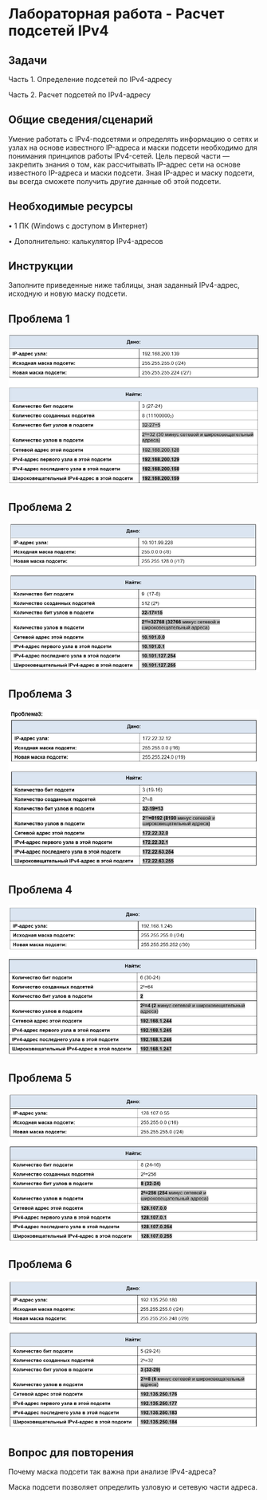 # Лабораторная работа - Расчет подсетей IPv4 
## Задачи
Часть 1. Определение подсетей по IPv4-адресу

Часть 2. Расчет подсетей по IPv4-адресу
##	Общие сведения/сценарий
Умение работать с IPv4-подсетями и определять информацию о сетях и узлах на основе известного IP-адреса и маски подсети необходимо для понимания принципов работы IPv4-сетей. Цель первой части — закрепить знания о том, как рассчитывать IP-адрес сети на основе известного IP-адреса и маски подсети. Зная IP-адрес и маску подсети, вы всегда сможете получить другие данные об этой подсети.
## Необходимые ресурсы
•	1 ПК (Windows с доступом в Интернет)

•	Дополнительно: калькулятор IPv4-адресов
## Инструкции
Заполните приведенные ниже таблицы, зная заданный IPv4-адрес, исходную и новую маску подсети.
## Проблема 1

![alt text](https://raw.githubusercontent.com/rpv101101/OTUS-homework/main/lab3/IMG/2_%D0%9F%D1%80%D0%BE%D0%B1%D0%BB%D0%B5%D0%BC%D0%B0_1.png)

## Проблема 2

![alt text](https://raw.githubusercontent.com/rpv101101/OTUS-homework/main/lab3/IMG/3_%D0%9F%D1%80%D0%BE%D0%B1%D0%BB%D0%B5%D0%BC%D0%B0_2.png)

## Проблема 3

![alt text](https://raw.githubusercontent.com/rpv101101/OTUS-homework/main/lab3/IMG/8_%D0%9F%D1%80%D0%BE%D0%B1%D0%BB%D0%B5%D0%BC%D0%B0_3.png)

## Проблема 4

![alt text](https://raw.githubusercontent.com/rpv101101/OTUS-homework/main/lab3/IMG/5_%D0%9F%D1%80%D0%BE%D0%B1%D0%BB%D0%B5%D0%BC%D0%B0_4.png)

## Проблема 5

![alt text](https://raw.githubusercontent.com/rpv101101/OTUS-homework/main/lab3/IMG/6_%D0%9F%D1%80%D0%BE%D0%B1%D0%BB%D0%B5%D0%BC%D0%B0_5.png)

## Проблема 6

![alt text](https://raw.githubusercontent.com/rpv101101/OTUS-homework/main/lab3/IMG/7_%D0%9F%D1%80%D0%BE%D0%B1%D0%BB%D0%B5%D0%BC%D0%B0_7.png)

## Вопрос для повторения
Почему маска подсети так важна при анализе IPv4-адреса?

Маска подсети позволяет определить узловую и сетевую части адреса. 
